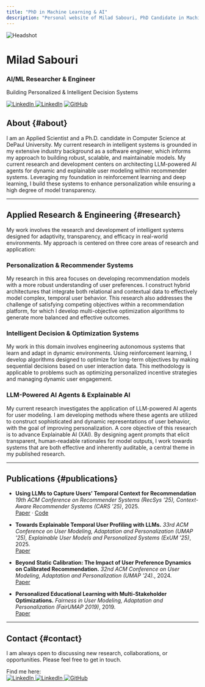 ```yaml
---
title: "PhD in Machine Learning & AI"
description: "Personal website of Milad Sabouri, PhD Candidate in Machine Learning & AI"
---
```


<div class="hero">
  <img class="headshot" src="images/headshot.png" alt="Headshot" />
  <div>
    <h1 class="title">Milad Sabouri</h1>  
    <h3 class="subtitle">AI/ML Researcher & Engineer</h3>
    <p class="subtitle">Building Personalized & Intelligent Decision Systems</p>
    <div> 
      <a href="mailto:&#109;&#115;&#97;&#98;&#111;&#117;&#114;&#105;&#64;&#100;&#101;&#112;&#97;&#117;&#108;&#46;&#101;&#100;&#117;" target="_blank" rel="noopener noreferrer" title="Email">
        <img src="/images/Gmail.svg" alt="LinkedIn" class="social_icons"/>
      </a>
      <a href="https://www.linkedin.com/in/milad-sabouri/"><img class="social_icons" src="images/LinkedIN.svg" alt="LinkedIn" /></a>
      <a href="https://github.com/milsab"><img class="social_icons" src="images/Github.svg" alt="GitHub" /></a>
    </div>
  </div>
</div>

## About {#about}
<div class="about">
  I am an Applied Scientist and a Ph.D. candidate in Computer Science at DePaul University. 
My current research in intelligent systems is grounded in my extensive industry background as a software engineer, which informs my approach to building robust, scalable, and maintainable models. 
My current research and development centers on architecting LLM-powered AI agents for dynamic and explainable user modeling within recommender systems. Leveraging my foundation in reinforcement learning and deep learning, I build these systems to enhance personalization while ensuring a high degree of model transparency. 
</div>

---

## Applied Research & Engineering {#research}

<div class="research">
My work involves the research and development of intelligent systems designed for adaptivity, transparency, and efficacy in real-world environments. My approach is centered on three core areas of research and application:
</div>

### Personalization & Recommender Systems
<div class="research">
My research in this area focuses on developing recommendation models with a more robust understanding of user preferences. I construct hybrid architectures that integrate both relational and contextual data to effectively model complex, temporal user behavior. This research also addresses the challenge of satisfying competing objectives within a recommendation platform, for which I develop multi-objective optimization algorithms to generate more balanced and effective outcomes.
</div>

### Intelligent Decision & Optimization Systems
<div class="research">
My work in this domain involves engineering autonomous systems that learn and adapt in dynamic environments. Using reinforcement learning, I develop algorithms designed to optimize for long-term objectives by making sequential decisions based on user interaction data. This methodology is applicable to problems such as optimizing personalized incentive strategies and managing dynamic user engagement.
</div>

### LLM-Powered AI Agents & Explainable AI
<div class="research">
My current research investigates the application of LLM-powered AI agents for user modeling. I am developing methods where these agents are utilized to construct sophisticated and dynamic representations of user behavior, with the goal of improving personalization. A core objective of this research is to advance Explainable AI (XAI). By designing agent prompts that elicit transparent, human-readable rationales for model outputs, I work towards systems that are both effective and inherently auditable, a central theme in my published research.
</div>

---

## Publications {#publications}

- **Using LLMs to Capture Users’ Temporal Context for Recommendation** <em>19th ACM Conference on Recommender Systems (RecSys ’25), Context-Aware Recommender Systems (CARS ’25)</em>, 2025.  
  <a href="https://arxiv.org/pdf/2508.08512">Paper</a> · <a href="https://github.com/milsab/LLM-TP">Code</a>

- **Towards Explainable Temporal User Profiling with LLMs.** <em>33rd ACM Conference on User Modeling, Adaptation and Personalization (UMAP '25), Explainable User Models and Personalized Systems (ExUM '25)</em>, 2025.  
  <a href="https://dl.acm.org/doi/10.1145/3708319.3733655">Paper</a>

- **Beyond Static Calibration: The Impact of User Preference Dynamics on Calibrated Recommendation.** <em>32nd ACM Conference on User Modeling, Adaptation and Personalization (UMAP '24).</em>, 2024.  
  <a href="https://dl.acm.org/doi/10.1145/3631700.3664869">Paper</a>

- **Personalized Educational Learning with Multi-Stakeholder Optimizations.** <em>Fairness in User Modeling, Adaptation and Personalization (FairUMAP 2019)</em>, 2019.  
  <a href="https://www.researchgate.net/profile/Yong-Zheng-5/publication/332552766_Personalized_Educational_Learning_with_Multi-Stakeholder_Optimizations/links/5cbd11214585156cd7a8c903/Personalized-Educational-Learning-with-Multi-Stakeholder-Optimizations.pdf">Paper</a>

---

## Contact {#contact}

I am always open to discussing new research, collaborations, or opportunities. Please feel free to get in touch.
<div class="contact-label">Find me here:</div>
<div class="contact-icons"> 
    <a href="mailto:&#109;&#115;&#97;&#98;&#111;&#117;&#114;&#105;&#64;&#100;&#101;&#112;&#97;&#117;&#108;&#46;&#101;&#100;&#117;" target="_blank" rel="noopener noreferrer" title="Email">
        <img src="/images/Gmail.svg" alt="LinkedIn" class="contact-icon-img"/>
    </a>
    <a href="https://www.linkedin.com/in/milad-sabouri/" target="_blank" rel="noopener noreferrer" title="LinkedIn">
        <img src="/images/LinkedIN.svg" alt="LinkedIn" class="contact-icon-img"/>
    </a>
    <a href="https://github.com/milsab" target="_blank" rel="noopener noreferrer" title="GitHub">
        <img src="/images/Github.svg" alt="GitHub" class="contact-icon-img"/>
    </a>
</div>